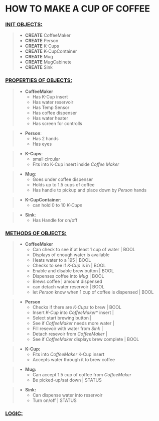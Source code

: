 # HOW TO MAKE A CUP OF COFFEE

### <u>INIT OBJECTS:</u>
> - **CREATE** CoffeeMaker
> - **CREATE** Person
> - **CREATE** K-Cups
> - **CREATE** K-CupContainer
> - **CREATE** Mug
> - **CREATE** MugCabinete
> - **CREATE** Sink

### <u>PROPERTIES OF OBJECTS:</u>
> - **CoffeeMaker**
>   - Has K-Cup insert
>   - Has water reservoir
>   - Has Temp Sensor
>   - Has coffee dispenser
>   - Has water heater
>   - Has screen for controlls

> - **Person**:
>   - Has 2 hands
>   - Has eyes

> - **K-Cups**:
>   - small circular
>   - Fits into K-Cup insert inside *Coffee Maker*

> - **Mug**:
>   - Goes under coffee dispenser
>   - Holds up to 1.5 cups of coffee
>   - Has handle to pickup and place down by *Person* hands

> - **K-CupContainer**:
>   - can hold 0 to 10 *K-Cups*

> - **Sink**:
>   - Has Handle for on/off


### <u>METHODS OF OBJECTS:</u>
> - **CoffeeMaker**
>   - Can check to see if at least 1 cup of water | BOOL
>   - Displays of enough water is available
>   - Heats water to a 195 | BOOL
>   - Checks to see if *K-Cup* is in | BOOL
>   - Enable and disable brew button | BOOL 
>   - Dispenses coffee into *Mug* | BOOL
>   - Brews coffee | amount dispensed 
>   - can detach water reservoir | BOOL
>   - let *Person* know when 1 cup of coffee is dispensed | BOOL


> - **Person**
>   - Checks if there are *K-Cups* to brew | BOOL
>   - Insert *K-Cup* into *CoffeeMaker** insert |
>   - Select start brewing button | 
>   - See if *CoffeeMaker* needs more water |
>   - Fill resevoir with water from *Sink* | 
>   - Detach resevoir from *CoffeeMaker* |
>   - See if *CoffeeMaker* displays brew complete | BOOL

> - **K-Cup:**
>   - Fits into *CoffeeMaker* K-Cup insert
>   - Accepts water through it to brew coffee

> - **Mug:**
>   - Can accept 1.5 cup of coffee from *CoffeeMaker*
>   - Be picked-up/sat down | STATUS

> - **Sink:**
>   - Can dispense water into reservoir
>   - Turn on/off | STATUS




### <u>LOGIC:</u>